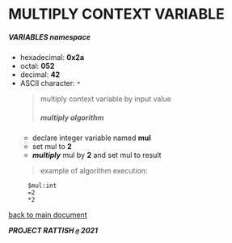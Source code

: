 # MULTIPLY CONTEXT VARIABLE
##### VARIABLES namespace
- hexadecimal: __0x2a__
- octal: __052__
- decimal: __42__
- ASCII character: `*`
  > multiply context variable by input value
  > ##### multiply algorithm
  - declare integer variable named **mul**
  - set mul to **2**
  - ***multiply*** mul by **2** and set mul to result
  >
  > example of algorithm execution:
  ```
    $mul:int
    =2
    *2
  ```


[back to main document](../README.md)

***PROJECT RATTISH `@` 2021***
